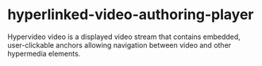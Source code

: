 # hyperlinked-video-authoring-player
Hypervideo video is a displayed video stream that contains embedded, user-clickable anchors allowing navigation between video and other hypermedia elements.
